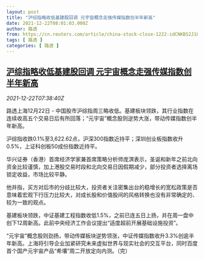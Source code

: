 ```yaml
---
layout: post
title: "沪综指略收低基建股回调 元宇宙概念走强传媒指数创半年新高"
date: 2021-12-22T08:01:03.000Z
author: 路透
from: https://cn.reuters.com/article/china-stock-close-1222-idCNKBS2J10GW
tags: [ 路透 ]
categories: [ 路透 ]
---
```

<!--1640160063000-->
[沪综指略收低基建股回调 元宇宙概念走强传媒指数创半年新高](https://cn.reuters.com/article/china-stock-close-1222-idCNKBS2J10GW)
------

<div>
<div><i>2021-12-22T07:38:40Z</i></div><p>路透上海12月22日 - 中国股市沪综指周三略收低。基建板块领跌，其行业指数在连续收高五个交易日后有所回落；“元宇宙”概念股则逆势大涨，带动传媒指数创半年新高。</p><p>沪综指收跌0.1%至3,622.62点，沪深300指数近持平；深圳创业板指数收升0.5%，上证科创板50成份指数近持平。</p><p>华兴证券（香港）首席经济学家兼首席策略分析师庞溟表示，圣诞和新年之前北向资金比较谨慎，加上港股交易时段和北向交易日因假期减少，部分投资者选择离场锁定收益，市场比较平静。</p><p>他并指，买方对后市的分歧比较大，投资者关注密集出台的稳增长的宽松政策是否意味着宏观下行压力比较大，对成长股和价值股间的风格转换也没有非常确定的、较为一致的观点。</p><p>基建板块领跌，中证基建工程指数收低1.5%，之前已连五日上扬，并在周一盘中创下12周新高。此前中央经济工作会议提出“适度超前开展基础设施投资”。</p><p>“元宇宙”概念股则劲扬，带动传媒板块逆势领涨，中证传媒指数收升3.3%创逾半年新高。上海将引导企业加紧研究未来虚拟世界与现实社会的交互平台，同时百度首个国产元宇宙产品“希壤”周二开放定向内测。（完）</p>
</div>
